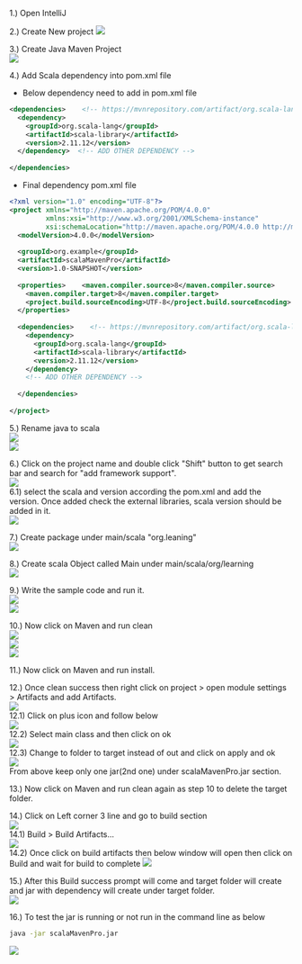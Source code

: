 1.) Open IntelliJ   

2.) Create New project
![](resources/Pasted%20image%2020241211235858.png)   


3.) Create Java Maven Project   
![](resources/Pasted%20image%2020241212000239.png)   


4.) Add Scala dependency into pom.xml file   
- Below dependency need to add in pom.xml file
```xml
<dependencies>    <!-- https://mvnrepository.com/artifact/org.scala-lang/scala-library -->  
  <dependency>  
    <groupId>org.scala-lang</groupId>  
    <artifactId>scala-library</artifactId>  
    <version>2.11.12</version>  
  </dependency>  <!-- ADD OTHER DEPENDENCY -->  
  
</dependencies>
```

- Final dependency pom.xml file
```xml
<?xml version="1.0" encoding="UTF-8"?>  
<project xmlns="http://maven.apache.org/POM/4.0.0"  
         xmlns:xsi="http://www.w3.org/2001/XMLSchema-instance"  
         xsi:schemaLocation="http://maven.apache.org/POM/4.0.0 http://maven.apache.org/xsd/maven-4.0.0.xsd">  
  <modelVersion>4.0.0</modelVersion>  
  
  <groupId>org.example</groupId>  
  <artifactId>scalaMavenPro</artifactId>  
  <version>1.0-SNAPSHOT</version>  
  
  <properties>    <maven.compiler.source>8</maven.compiler.source>  
    <maven.compiler.target>8</maven.compiler.target>  
    <project.build.sourceEncoding>UTF-8</project.build.sourceEncoding>  
  </properties>
  
  <dependencies>    <!-- https://mvnrepository.com/artifact/org.scala-lang/scala-library -->  
    <dependency>  
      <groupId>org.scala-lang</groupId>  
      <artifactId>scala-library</artifactId>  
      <version>2.11.12</version>  
    </dependency>  
    <!-- ADD OTHER DEPENDENCY -->  
  
  </dependencies>  
  
</project>
```


5.) Rename java to scala   
![](resources/Pasted%20image%2020241212001232.png)   
![](resources/Pasted%20image%2020241212001350.png)   


6.) Click on the project name and double click "Shift" button to get search bar and search for "add framework support".   
![](resources/Pasted%20image%2020241212002607.png)   
6.1) select the scala and version according the pom.xml and add the version. Once added check the external libraries, scala version should be added in it.   
![](resources/Pasted%20image%2020241212003208.png)   


7.) Create package under main/scala "org.leaning"   
![](resources/Pasted%20image%2020241212003653.png)   


8.) Create scala Object called Main under main/scala/org/learning   
![](resources/Pasted%20image%2020241212003828.png)   


9.) Write the sample code and run it.   
![](resources/Pasted%20image%2020241212003954.png)   
![](resources/Pasted%20image%2020241212004015.png)   


10.) Now click on Maven and run clean    
![](resources/Pasted%20image%2020241212004841.png)   
![](resources/Pasted%20image%2020241212004931.png)   
![](resources/Pasted%20image%2020241212005020.png)   


11.) Now click on Maven and run install.


12.) Once clean success then right click on project > open module settings > Artifacts and add Artifacts.   
![](resources/Pasted%20image%2020241212005300.png)   
12.1) Click on plus icon and follow below   
![](resources/Pasted%20image%2020241212005415.png)   
12.2) Select main class and then click on ok   
![](resources/Pasted%20image%2020241212005540.png)   
12.3) Change to folder to target instead of out and click on apply and ok   
![](resources/Pasted%20image%2020241212005956.png)   
From above keep only one jar(2nd one) under scalaMavenPro.jar section.   


13.) Now click on Maven and run clean again as step 10 to delete the target folder.  

14.) Click on Left corner 3 line and go to build section   
![](resources/Pasted%20image%2020241212010510.png)    
14.1) Build > Build Artifacts...   
![](resources/Pasted%20image%2020241212010613.png)   
14.2) Once click on build artifacts then below window will open then click on Build and wait for build to complete 
![](resources/Pasted%20image%2020241212010915.png)   



15.) After this Build success prompt will come and target folder will create and jar with dependency will create under target folder.   
![](resources/Pasted%20image%2020241212011057.png)   


16.) To test the jar is running or not run in the command line as below
```cmd
java -jar scalaMavenPro.jar
```

![](resources/Pasted%20image%2020241212014308.png)  